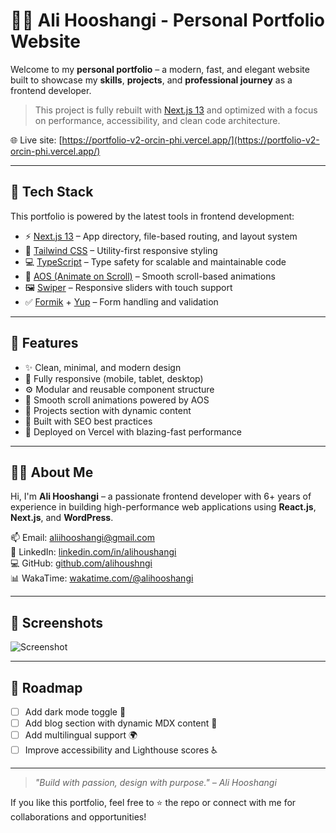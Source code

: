 # 🧑‍💻 Ali Hooshangi - Personal Portfolio Website

Welcome to my **personal portfolio** – a modern, fast, and elegant website built to showcase my **skills**, **projects**, and **professional journey** as a frontend developer.

> This project is fully rebuilt with [Next.js 13](https://nextjs.org/blog/next-13) and optimized with a focus on performance, accessibility, and clean code architecture.

🌐 Live site: [https://portfolio-v2-orcin-phi.vercel.app/](https://portfolio-v2-orcin-phi.vercel.app/)

---

## 🚀 Tech Stack

This portfolio is powered by the latest tools in frontend development:

- ⚡️ [Next.js 13](https://nextjs.org/blog/next-13) – App directory, file-based routing, and layout system
- 🎨 [Tailwind CSS](https://tailwindcss.com/) – Utility-first responsive styling
- 💻 [TypeScript](https://www.typescriptlang.org/) – Type safety for scalable and maintainable code
- 💫 [AOS (Animate on Scroll)](https://michalsnik.github.io/aos/) – Smooth scroll-based animations
- 🖼️ [Swiper](https://swiperjs.com/) – Responsive sliders with touch support
- ✅ [Formik](https://formik.org/) + [Yup](https://github.com/jquense/yup) – Form handling and validation

---

## 📁 Features

- ✨ Clean, minimal, and modern design
- 📱 Fully responsive (mobile, tablet, desktop)
- ⚙️ Modular and reusable component structure
- 🧭 Smooth scroll animations powered by AOS
- 💼 Projects section with dynamic content
- 🧠 Built with SEO best practices
- 🚀 Deployed on Vercel with blazing-fast performance

---

## 👨‍💻 About Me

Hi, I'm **Ali Hooshangi** – a passionate frontend developer with 6+ years of experience in building high-performance web applications using **React.js**, **Next.js**, and **WordPress**.

📫 Email: [aliihooshangi@gmail.com](mailto:aliihooshangi@gmail.com)  
🔗 LinkedIn: [linkedin.com/in/alihoushangi](https://www.linkedin.com/in/alihoushangi/)  
💻 GitHub: [github.com/alihoushngi](https://github.com/alihoushngi)  
📊 WakaTime: [wakatime.com/@alihooshangi](https://wakatime.com/@alihooshangi)

---

## 🌈 Screenshots

![Screenshot]([https://user-images.githubusercontent.com/your-image-id.png](https://github.com/alihoushngi/Portfolio-v2/issues/1#issue-3069603679))

---

## 📌 Roadmap

- [ ] Add dark mode toggle 🌙
- [ ] Add blog section with dynamic MDX content 📝
- [ ] Add multilingual support 🌍
- [ ] Improve accessibility and Lighthouse scores ♿

---

> _"Build with passion, design with purpose." – Ali Hooshangi_

If you like this portfolio, feel free to ⭐ the repo or connect with me for collaborations and opportunities!

